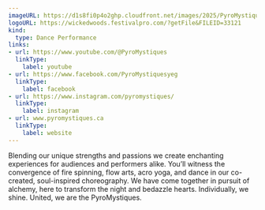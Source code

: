 ```yaml
---
imageURL: https://d1s8fi0p4o2ghp.cloudfront.net/images/2025/PyroMystiques.png
logoURL: https://wickedwoods.festivalpro.com/?getFile&FILEID=33121
kind:
  type: Dance Performance
links:
- url: https://www.youtube.com/@PyroMystiques
  linkType:
    label: youtube
- url: https://www.facebook.com/PyroMystiquesyeg
  linkType:
    label: facebook
- url: https://www.instagram.com/pyromystiques/
  linkType:
    label: instagram
- url: www.pyromystiques.ca
  linkType:
    label: website
---
```



Blending our unique strengths and passions we create enchanting experiences for audiences and performers alike. You’ll witness the convergence of fire spinning, flow arts, acro yoga, and dance in our co-created, soul-inspired choreography. We have come together in pursuit of alchemy, here to transform the night and bedazzle hearts. Individually, we shine. United, we are the PyroMystiques.
